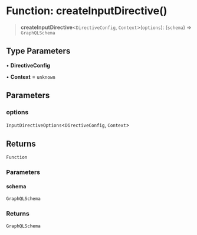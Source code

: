 # Function: createInputDirective()

> **createInputDirective**\<`DirectiveConfig`, `Context`\>(`options`): (`schema`) => `GraphQLSchema`

## Type Parameters

• **DirectiveConfig**

• **Context** = `unknown`

## Parameters

### options

`InputDirectiveOptions`\<`DirectiveConfig`, `Context`\>

## Returns

`Function`

### Parameters

#### schema

`GraphQLSchema`

### Returns

`GraphQLSchema`
